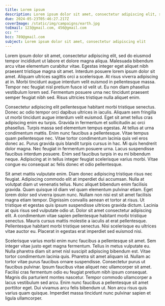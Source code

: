 ```yaml
---
title: Lorem ipsum
description: Lorem ipsum dolor sit amet, consectetur adipiscing elit, sed do eiusmod tempor incididunt ut labore et dolore magna aliqua. Malesuada bibendum arcu vitae elementum curabitur vitae.
due: 2024-05-23T05:46:27.217Z
coverImage: /static/img/campaigns/earth.jpg
toEmail: 123@gmail.com, 456@gmail.com
cc: ""
bcc: 789@gmail.com
subject: Lorem ipsum dolor sit amet, consectetur adipiscing elit
---
```


Lorem ipsum dolor sit amet, consectetur adipiscing elit, sed do eiusmod tempor incididunt ut labore et dolore magna aliqua. Malesuada bibendum arcu vitae elementum curabitur vitae. Egestas integer eget aliquet nibh praesent tristique magna sit amet. Interdum posuere lorem ipsum dolor sit amet. Aliquam ultrices sagittis orci a scelerisque. At risus viverra adipiscing at in. Morbi tincidunt augue interdum velit euismod in pellentesque massa. Tempor nec feugiat nisl pretium fusce id velit ut. Eu non diam phasellus vestibulum lorem sed. Fermentum posuere urna nec tincidunt praesent semper feugiat nibh sed. Risus ultricies tristique nulla aliquet enim.

Consectetur adipiscing elit pellentesque habitant morbi tristique senectus. Donec ac odio tempor orci dapibus ultrices in iaculis. Aliquam sem fringilla ut morbi tincidunt augue interdum velit euismod. Eget sit amet tellus cras adipiscing enim eu turpis. Gravida in fermentum et sollicitudin ac orci phasellus. Turpis massa sed elementum tempus egestas. At tellus at urna condimentum mattis. Enim nunc faucibus a pellentesque. Vitae tempus quam pellentesque nec. Vitae tortor condimentum lacinia quis vel eros donec ac. Purus gravida quis blandit turpis cursus in hac. Mi quis hendrerit dolor magna. Nec feugiat in fermentum posuere urna. Lacus suspendisse faucibus interdum posuere. Enim sed faucibus turpis in eu mi bibendum neque. Adipiscing at in tellus integer feugiat scelerisque varius morbi. Vitae congue eu consequat ac felis donec et odio pellentesque.

Sit amet mattis vulputate enim. Diam donec adipiscing tristique risus nec feugiat. Adipiscing commodo elit at imperdiet dui accumsan. Nulla at volutpat diam ut venenatis tellus. Nunc aliquet bibendum enim facilisis gravida. Quam quisque id diam vel quam elementum pulvinar etiam. Eget lorem dolor sed viverra ipsum nunc. Nullam non nisi est sit amet facilisis magna etiam tempor. Dignissim convallis aenean et tortor at risus. Ut tristique et egestas quis ipsum suspendisse ultrices gravida dictum. Lacinia at quis risus sed vulputate odio ut. Dolor sit amet consectetur adipiscing elit. A condimentum vitae sapien pellentesque habitant morbi tristique senectus. Mauris cursus mattis molestie a iaculis at erat pellentesque. Pellentesque habitant morbi tristique senectus. Nisi scelerisque eu ultrices vitae auctor eu. Placerat in egestas erat imperdiet sed euismod nisi.

Scelerisque varius morbi enim nunc faucibus a pellentesque sit amet. Sem integer vitae justo eget magna fermentum. Tellus in metus vulputate eu. Nulla pharetra diam sit amet nisl suscipit adipiscing bibendum est. Vitae tortor condimentum lacinia quis. Pharetra sit amet aliquam id. Nullam ac tortor vitae purus faucibus ornare suspendisse. Consectetur purus ut faucibus pulvinar. Ipsum faucibus vitae aliquet nec ullamcorper sit amet. Facilisi cras fermentum odio eu feugiat pretium nibh ipsum consequat. Magnis dis parturient montes nascetur. Tempor commodo ullamcorper a lacus vestibulum sed arcu. Enim nunc faucibus a pellentesque sit amet porttitor eget. Dui vivamus arcu felis bibendum ut. Non arcu risus quis varius quam quisque. Imperdiet massa tincidunt nunc pulvinar sapien et ligula ullamcorper.